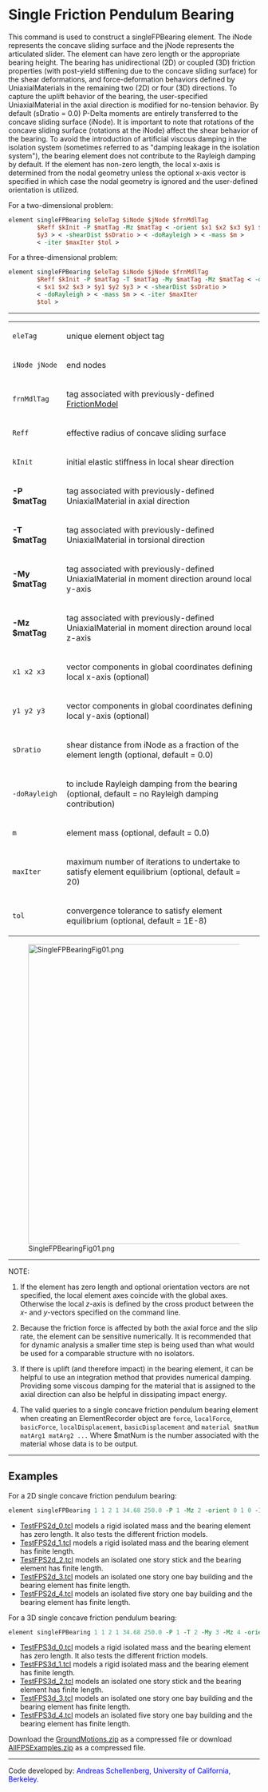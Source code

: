 # Single Friction Pendulum Bearing

This command is used to construct a singleFPBearing element. 
The iNode represents the concave sliding surface and the jNode represents the articulated slider. 
The element can have zero length or the appropriate bearing height. 
The bearing has unidirectional (2D) or coupled (3D) friction properties (with post-yield
stiffening due to the concave sliding surface) for the shear
deformations, and force-deformation behaviors defined by
UniaxialMaterials in the remaining two (2D) or four (3D) directions. 
To capture the uplift behavior of the bearing, the user-specified
UniaxialMaterial in the axial direction is modified for no-tension
behavior. 
By default (sDratio = 0.0) P-Delta moments are entirely
transferred to the concave sliding surface (iNode). It is important to
note that rotations of the concave sliding surface (rotations at the
iNode) affect the shear behavior of the bearing. To avoid the
introduction of artificial viscous damping in the isolation system
(sometimes referred to as "damping leakage in the isolation system"),
the bearing element does not contribute to the Rayleigh damping by
default. If the element has non-zero length, the local x-axis is
determined from the nodal geometry unless the optional x-axis vector is
specified in which case the nodal geometry is ignored and the
user-defined orientation is utilized.

<p>For a two-dimensional problem:</p>

```tcl
element singleFPBearing $eleTag $iNode $jNode $frnMdlTag
        $Reff $kInit -P $matTag -Mz $matTag < -orient $x1 $x2 $x3 $y1 $y2
        $y3 > < -shearDist $sDratio > < -doRayleigh > < -mass $m >
        < -iter $maxIter $tol >
```

<p>For a three-dimensional problem:</p>

```tcl
element singleFPBearing $eleTag $iNode $jNode $frnMdlTag
        $Reff $kInit -P $matTag -T $matTag -My $matTag -Mz $matTag < -orient
        < $x1 $x2 $x3 > $y1 $y2 $y3 > < -shearDist $sDratio >
        < -doRayleigh > < -mass $m > < -iter $maxIter
        $tol >
```

<hr />
<table>
<tbody>
<tr class="odd">
<td><code class="parameter-table-variable">eleTag</code></td>
<td><p>unique element object tag</p></td>
</tr>
<tr class="even">
<td><p><code class="parameter-table-variable">iNode jNode</code></p></td>
<td><p>end nodes</p></td>
</tr>
<tr class="odd">
<td><code class="parameter-table-variable">frnMdlTag</code></td>
<td><p>tag associated with previously-defined <a
href="http://opensees.berkeley.edu/wiki/index.php/FrictionModel_Command">FrictionModel</a></p></td>
</tr>
<tr class="even">
<td><code class="parameter-table-variable">Reff</code></td>
<td><p>effective radius of concave sliding surface</p></td>
</tr>
<tr class="odd">
<td><code class="parameter-table-variable">kInit</code></td>
<td><p>initial elastic stiffness in local shear direction</p></td>
</tr>
<tr class="even">
<td><p><strong>-P $matTag</strong></p></td>
<td><p>tag associated with previously-defined UniaxialMaterial in axial
direction</p></td>
</tr>
<tr class="odd">
<td><p><strong>-T $matTag</strong></p></td>
<td><p>tag associated with previously-defined UniaxialMaterial in
torsional direction</p></td>
</tr>
<tr class="even">
<td><p><strong>-My $matTag</strong></p></td>
<td><p>tag associated with previously-defined UniaxialMaterial in moment
direction around local y-axis</p></td>
</tr>
<tr class="odd">
<td><p><strong>-Mz $matTag</strong></p></td>
<td><p>tag associated with previously-defined UniaxialMaterial in moment
direction around local z-axis</p></td>
</tr>
<tr class="even">
<td><p><code class="parameter-table-variable">x1 x2 x3</code></p></td>
<td><p>vector components in global coordinates defining local x-axis
(optional)</p></td>
</tr>
<tr class="odd">
<td><p><code class="parameter-table-variable">y1 y2 y3</code></p></td>
<td><p>vector components in global coordinates defining local y-axis
(optional)</p></td>
</tr>
<tr class="even">
<td><code class="parameter-table-variable">sDratio</code></td>
<td><p>shear distance from iNode as a fraction of the element length
(optional, default = 0.0)</p></td>
</tr>
<tr class="odd">
<td><p><code class="parameter-table-flag">-doRayleigh</code></p></td>
<td><p>to include Rayleigh damping from the bearing (optional, default =
no Rayleigh damping contribution)</p></td>
</tr>
<tr class="even">
<td><code class="parameter-table-variable">m</code></td>
<td><p>element mass (optional, default = 0.0)</p></td>
</tr>
<tr class="odd">
<td><code class="parameter-table-variable">maxIter</code></td>
<td><p>maximum number of iterations to undertake to satisfy element
equilibrium (optional, default = 20)</p></td>
</tr>
<tr class="even">
<td><code class="parameter-table-variable">tol</code></td>
<td><p>convergence tolerance to satisfy element equilibrium (optional,
default = 1E-8)</p></td>
</tr>
</tbody>
</table>
<figure>
<img src="/OpenSeesRT/contrib/static/SingleFPBearingFig01.png" title="SingleFPBearingFig01.png"
width="600" alt="SingleFPBearingFig01.png" />
<figcaption aria-hidden="true">SingleFPBearingFig01.png</figcaption>
</figure>
<hr />
<p>NOTE:</p>

1. If the element has zero length and optional orientation vectors
  are not specified, the local element axes coincide with the global axes.
  Otherwise the local $z$-axis is defined by the cross product between the
  $x$- and $y$-vectors specified on the command line.

2. Because the friction force is affected by both the axial force and
  the slip rate, the element can be sensitive numerically. It is
  recommended that for dynamic analysis a smaller time step is being used
  than what would be used for a comparable structure with no
  isolators.

3. If there is uplift (and therefore impact) in the bearing element,
  it can be helpful to use an integration method that provides numerical
  damping. Providing some viscous damping for the material that is
  assigned to the axial direction can also be helpful in dissipating
  impact energy.

4. The valid queries to a single concave friction pendulum bearing
  element when creating an ElementRecorder object are `force`,
  `localForce`, `basicForce`, `localDisplacement`, `basicDisplacement` and
  `material $matNum matArg1 matArg2 ...` Where $matNum is the number
  associated with the material whose data is to be output.

<hr />

## Examples

For a 2D single concave friction pendulum bearing: 
```tcl
element singleFPBearing 1 1 2 1 34.68 250.0 -P 1 -Mz 2 -orient 0 1 0 -1 0 0;
```

<ul>
<li><a href="TestFPS2d_0.tcl" title="wikilink">TestFPS2d_0.tcl</a>
models a rigid isolated mass and the bearing element has zero length. It
also tests the different friction models.</li>
<li><a href="TestFPS2d_1.tcl" title="wikilink">TestFPS2d_1.tcl</a>
models a rigid isolated mass and the bearing element has finite
length.</li>
<li><a href="TestFPS2d_2.tcl" title="wikilink">TestFPS2d_2.tcl</a>
models an isolated one story stick and the bearing element has finite
length.</li>
<li><a href="TestFPS2d_3.tcl" title="wikilink">TestFPS2d_3.tcl</a>
models an isolated one story one bay building and the bearing element
has finite length.</li>
<li><a href="TestFPS2d_4.tcl" title="wikilink">TestFPS2d_4.tcl</a>
models an isolated five story one bay building and the bearing element
has finite length.</li>
</ul>

<p>For a 3D single concave friction pendulum bearing: 

```tcl
element singleFPBearing 1 1 2 1 34.68 250.0 -P 1 -T 2 -My 3 -Mz 4 -orient 0 0 1 -1 0 0;
```

<ul>
<li><a href="TestFPS3d_0.tcl" title="wikilink">TestFPS3d_0.tcl</a>
models a rigid isolated mass and the bearing element has zero length. It
also tests the different friction models.</li>
<li><a href="TestFPS3d_1.tcl" title="wikilink">TestFPS3d_1.tcl</a>
models a rigid isolated mass and the bearing element has finite
length.</li>
<li><a href="TestFPS3d_2.tcl" title="wikilink">TestFPS3d_2.tcl</a>
models an isolated one story stick and the bearing element has finite
length.</li>
<li><a href="TestFPS3d_3.tcl" title="wikilink">TestFPS3d_3.tcl</a>
models an isolated one story one bay building and the bearing element
has finite length.</li>
<li><a href="TestFPS3d_4.tcl" title="wikilink">TestFPS3d_4.tcl</a>
models an isolated five story one bay building and the bearing element
has finite length.</li>
</ul>
<p>Download the <a href="Media:GroundMotions.zip"
title="wikilink">GroundMotions.zip</a> as a compressed file or download
<a href="Media:AllFPSExamples.zip"
title="wikilink">AllFPSExamples.zip</a> as a compressed file.</p>

<hr />

<p>Code developed by: <span style="color:blue"> Andreas
Schellenberg, University of California, Berkeley. </span></p>

